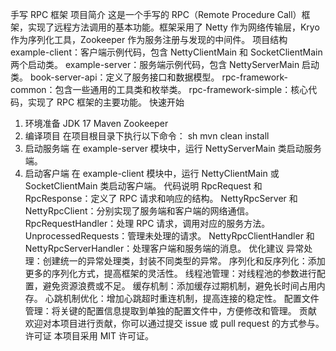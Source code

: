 手写 RPC 框架
项目简介
这是一个手写的 RPC（Remote Procedure Call）框架，实现了远程方法调用的基本功能。框架采用了 Netty 作为网络传输层，Kryo 作为序列化工具，Zookeeper 作为服务注册与发现的中间件。
项目结构
example-client：客户端示例代码，包含 NettyClientMain 和 SocketClientMain 两个启动类。
example-server：服务端示例代码，包含 NettyServerMain 启动类。
book-server-api：定义了服务接口和数据模型。
rpc-framework-common：包含一些通用的工具类和枚举类。
rpc-framework-simple：核心代码，实现了 RPC 框架的主要功能。
快速开始
1. 环境准备
JDK 17
Maven
Zookeeper
2. 编译项目
在项目根目录下执行以下命令：
sh
mvn clean install
3. 启动服务端
在 example-server 模块中，运行 NettyServerMain 类启动服务端。
4. 启动客户端
在 example-client 模块中，运行 NettyClientMain 或 SocketClientMain 类启动客户端。
代码说明
RpcRequest 和 RpcResponse：定义了 RPC 请求和响应的结构。
NettyRpcServer 和 NettyRpcClient：分别实现了服务端和客户端的网络通信。
RpcRequestHandler：处理 RPC 请求，调用对应的服务方法。
UnprocessedRequests：管理未处理的请求。
NettyRpcClientHandler 和 NettyRpcServerHandler：处理客户端和服务端的消息。
优化建议
异常处理：创建统一的异常处理类，封装不同类型的异常。
序列化和反序列化：添加更多的序列化方式，提高框架的灵活性。
线程池管理：对线程池的参数进行配置，避免资源浪费或不足。
缓存机制：添加缓存过期机制，避免长时间占用内存。
心跳机制优化：增加心跳超时重连机制，提高连接的稳定性。
配置文件管理：将关键的配置信息提取到单独的配置文件中，方便修改和管理。
贡献
欢迎对本项目进行贡献，你可以通过提交 issue 或 pull request 的方式参与。
许可证
本项目采用 MIT 许可证。
